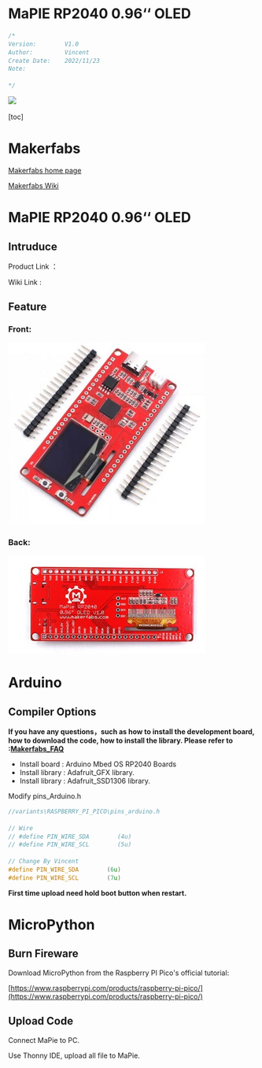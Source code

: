 # MaPIE RP2040 0.96‘‘ OLED

```c++
/*
Version:		V1.0
Author:			Vincent
Create Date:	2022/11/23
Note:
	
*/
```

![](md_pic/main.jpg)


[toc]

# Makerfabs

[Makerfabs home page](https://www.makerfabs.com/)

[Makerfabs Wiki](https://makerfabs.com/wiki/index.php?title=Main_Page)



# MaPIE RP2040 0.96‘‘ OLED

## Intruduce



Product Link ：[]() 

Wiki Link : []() 




## Feature




### Front:

![front](md_pic/front.jpg)

### Back:

![back](md_pic/back.jpg)


# Arduino


## Compiler Options

**If you have any questions，such as how to install the development board, how to download the code, how to install the library. Please refer to :[Makerfabs_FAQ](https://github.com/Makerfabs/Makerfabs_FAQ)**

- Install board : Arduino Mbed OS RP2040 Boards
- Install library : Adafruit_GFX library.
- Install library : Adafruit_SSD1306 library.

Modify pins_Arduino.h

```c++
//variants\RASPBERRY_PI_PICO\pins_arduino.h

// Wire
// #define PIN_WIRE_SDA        (4u)
// #define PIN_WIRE_SCL        (5u)

// Change By Vincent
#define PIN_WIRE_SDA        (6u)
#define PIN_WIRE_SCL        (7u)
```

**First time upload need hold boot button when restart.**



# MicroPython

## Burn Fireware

Download MicroPython from the Raspberry PI Pico's official tutorial:

[https://www.raspberrypi.com/products/raspberry-pi-pico/](https://www.raspberrypi.com/products/raspberry-pi-pico/)



## Upload Code

Connect MaPie to PC.

Use Thonny IDE, upload all file to MaPie.

